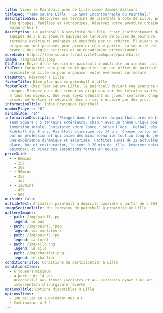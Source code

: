 ```yaml
---
title: Vivez le Paintball près de Lille comme Jamais Ailleurs
titleSeo: "Team Square Lille : Le Spot Incontournable du Paintball"
descriptionSeo: Découvrez nos terrains de paintball à coté de Lille, pensés pour
  les groupes, familles et entreprises. Réservez votre aventure urbaine dès
  aujourd'hui !
description: Le paintball à proximité de Lille, c'est l'affrontement de deux
  équipes de 3 à 15 joueurs équipés de lanceurs de billes de peinture, sur des
  terrains extérieurs aménagés et encadrés par un arbitre. Plusieurs scénarios
  originaux sont proposés pour pimenter chaque partie. La sécurité est assurée
  grâce à des règles strictes et un encadrement professionnel.
moreLink: https://team-square.fr/activiteTeamSquare/paintball/
image: /img/paint3.jpeg
CtaTitle: Envie d'une session de paintball inoubliable au alentour Lille ?
CtaText: Contactez-nous pour toute question sur nos offres de paintball à
  proximité de Lille ou pour organiser votre événement sur-mesure.
CtaButton: Réserver à Lille
footerTitle: Bien plus que du paintball à Lille
footerText: Chez Team Square Lille, le paintball devient une aventure urbaine
  unique. Plongez dans des scénarios originaux sur des terrains variés, adaptés
  à tous les niveaux. Que vous soyez débutant ou joueur confirmé, chaque session
  promet adrénaline et sécurité dans un cadre encadré par des pros.
informationTitle: Infos Pratiques Paintball
numberPlayers: "6"
minimalAge: "14"
informationDescription: "Plongez dans l’univers du paintball près de Lille avec
  Team Square : 5 terrains extérieurs, chacun avec un thème unique pour une
  immersion totale. Choisissez votre lanceur selon l’âge : Gelball dès 5 ans,
  Kidsball dès 8 ans, Paintball classique dès 14 ans. Chaque partie est encadrée
  par un professionnel qui anime des mini scénarios tout au long du jeu, pour
  une expérience dynamique et sécurisée. Profitez aussi de 22 activités sur
  place, bar et restauration, le tout à 20 min de Lille. Réservez votre aventure
  paintball et vivez des sensations fortes en équipe !"
priceGrid:
  - - 60mins
    - 25€
    - 30€
  - - 90mins
    - 35€
    - 40€
  - - 120mins
    - 45€
    - 50€
outside: false
outsideText: Animation paintball à domicile possible à partir de 1 204,50€.
imageSectionTitle: Nos terrains de paintball à proximité de Lille
galleryImages:
  - path: /img/paint1.jpg
    legend: Le bus
  - path: /img/paint5.jpeg
    legend: Les containers
  - path: /img/paint6.jpg
    legend: La forêt
  - path: /img/silo.png
    legend: Le silo
  - path: /img/chantier.png
    legend: Le chantier
conditionsTitle: Conditions de participation à Lille
conditionsItems:
  - 6 joueurs minimum
  - À partir de 14 ans
  - Déconseillé aux femmes enceintes et aux personnes ayant subi une
    intervention chirurgicale récente
optionsTitle: Options disponibles à Lille
optionsItems:
  - 100 billes en supplément dès 8 €
  - Combinaison à 5 €
---
```

